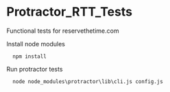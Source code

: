 Protractor_RTT_Tests
====================

Functional tests for reservethetime.com


Install node modules
```
  npm install
```


Run protractor tests
```
  node node_modules\protractor\lib\cli.js config.js
```